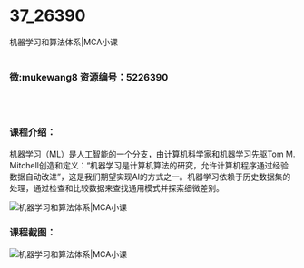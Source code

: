# 37_26390
机器学习和算法体系|MCA小课
<br/></br>
<h3>微:mukewang8 资源编号：5226390</h3>
<br/></br>
<h3>课程介绍：</h3>
<p>机器学习（ML）是人工智能的一个分支，由计算机科学家和机器学习先驱Tom M. Mitchell创造和定义：“机器学习是计算机算法的研究，允许计算机程序通过经验数据自动改进”，这是我们期望实现AI的方式之一。机器学习依赖于历史数据集的处理，通过检查和比较数据来查找通用模式并探索细微差别。</p>
<p><img src="https://www.ko996.com/wp-content/uploads/img/2022/09/1-55.png" alt="机器学习和算法体系|MCA小课"></p>
<div class="info-desc">
<h3>课程截图：</h3>
<p><img src="https://www.ko996.com/wp-content/uploads/img/2022/09/2-66.png" alt="机器学习和算法体系|MCA小课"></p>


			
</div>
